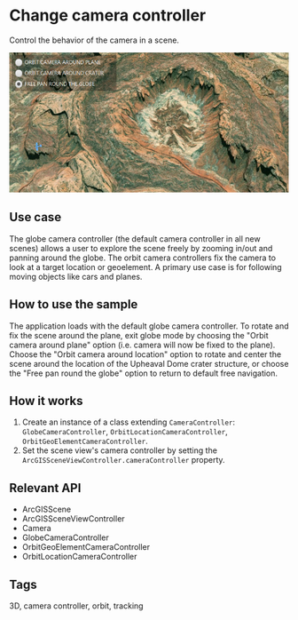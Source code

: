# Change camera controller

Control the behavior of the camera in a scene.

![Image of change camera controller](change_camera_controller.png)

## Use case

The globe camera controller (the default camera controller in all new scenes) allows a user to explore the scene freely by zooming in/out and panning around the globe. The orbit camera controllers fix the camera to look at a target location or geoelement. A primary use case is for following moving objects like cars and planes.

## How to use the sample

The application loads with the default globe camera controller. To rotate and fix the scene around the plane, exit globe mode by choosing the "Orbit camera around plane" option (i.e. camera will now be fixed to the plane). Choose the "Orbit camera around location" option to rotate and center the scene around the location of the Upheaval Dome crater structure, or choose the "Free pan round the globe" option to return to default free navigation.

## How it works

1. Create an instance of a class extending `CameraController`: `GlobeCameraController`, `OrbitLocationCameraController`, `OrbitGeoElementCameraController`.
2. Set the scene view's camera controller by setting the  `ArcGISSceneViewController.cameraController` property.

## Relevant API

* ArcGISScene
* ArcGISSceneViewController
* Camera
* GlobeCameraController
* OrbitGeoElementCameraController
* OrbitLocationCameraController

## Tags

3D, camera controller, orbit, tracking
